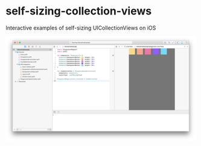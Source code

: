 # self-sizing-collection-views
Interactive examples of self-sizing UICollectionViews on iOS

![Screenshot as of 695b1f7cd7800f191425652cc078308c443b5bdd](Screenshot.png)



